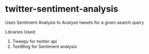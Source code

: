 # twitter-sentiment-analysis
Uses Sentiment Analysis to Analyse tweets for a given search query

Libraries Used:

1. Tweepy for twitter api
2. TextBlog for Sentiment analysis
